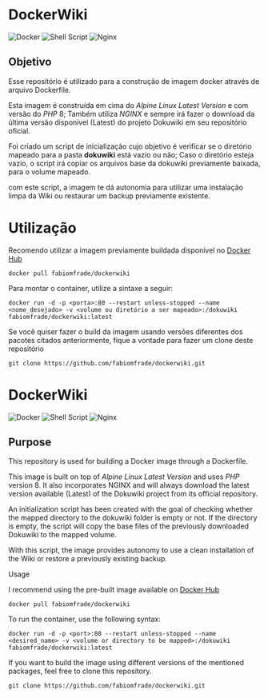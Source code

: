 # DockerWiki
![Docker](https://img.shields.io/badge/docker-%230db7ed.svg?style=for-the-badge&logo=docker&logoColor=white) ![Shell Script](https://img.shields.io/badge/shell_script-%23121011.svg?style=for-the-badge&logo=gnu-bash&logoColor=white) ![Nginx](https://img.shields.io/badge/nginx-%23009639.svg?style=for-the-badge&logo=nginx&logoColor=white)
## Objetivo

Esse repositório é utilizado para a construção de imagem docker através de arquivo Dockerfile.

Esta imagem é construída em cima do _Alpine Linux Latest Version_ e com versão do _PHP_ 8; Também utiliza _NGINX_ e sempre irá fazer o download da última versão disponível (Latest) do projeto Dokuwiki em seu repositório oficial.

Foi criado um script de inicialização cujo objetivo é verificar se o diretório mapeado para a pasta __dokuwiki__ está vazio ou não; Caso o diretório esteja vazio, o script irá copiar os arquivos base da dokuwiki previamente baixada, para o volume mapeado.

com este script, a imagem te dá autonomia para utilizar uma instalação limpa da Wiki ou restaurar um backup previamente existente.

# Utilização
Recomendo utilizar a imagem previamente buildada disponível no [Docker Hub](https://hub.docker.com/r/fabiomfrade/dockerwiki)

```console
docker pull fabiomfrade/dockerwiki
```
Para montar o container, utilize a sintaxe a seguir:

```console
docker run -d -p <porta>:80 --restart unless-stopped --name <nome_desejado> -v <volume ou diretório a ser mapeado>:/dokuwiki fabiomfrade/dockerwiki:latest
```


Se você quiser fazer o build da imagem usando versões diferentes dos pacotes citados anteriormente, fique a vontade para fazer um clone deste repositório

```console
git clone https://github.com/fabiomfrade/dockerwiki.git
```

# DockerWiki
![Docker](https://img.shields.io/badge/docker-%230db7ed.svg?style=for-the-badge&logo=docker&logoColor=white) ![Shell Script](https://img.shields.io/badge/shell_script-%23121011.svg?style=for-the-badge&logo=gnu-bash&logoColor=white) ![Nginx](https://img.shields.io/badge/nginx-%23009639.svg?style=for-the-badge&logo=nginx&logoColor=white)

## Purpose

This repository is used for building a Docker image through a Dockerfile.

This image is built on top of _Alpine Linux Latest Version_ and uses _PHP_ version 8. It also incorporates NGINX and will always download the latest version available (Latest) of the Dokuwiki project from its official repository.

An initialization script has been created with the goal of checking whether the mapped directory to the dokuwiki folder is empty or not. If the directory is empty, the script will copy the base files of the previously downloaded Dokuwiki to the mapped volume.

With this script, the image provides autonomy to use a clean installation of the Wiki or restore a previously existing backup.

Usage

I recommend using the pre-built image available on [Docker Hub](https://hub.docker.com/r/fabiomfrade/dockerwiki)

```console
docker pull fabiomfrade/dockerwiki
```
To run the container, use the following syntax:

```console
docker run -d -p <port>:80 --restart unless-stopped --name <desired_name> -v <volume or directory to be mapped>:/dokuwiki fabiomfrade/dockerwiki:latest
```

If you want to build the image using different versions of the mentioned packages, feel free to clone this repository.

```console
git clone https://github.com/fabiomfrade/dockerwiki.git
```